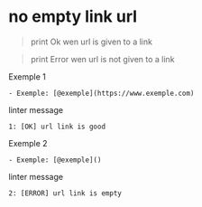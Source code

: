 # no empty link url
> print Ok wen url is given to a link

> print Error wen url is not given to a link

Exemple 1
```
- Exemple: [@exemple](https://www.exemple.com)
```
linter message
```
1: [OK] url link is good
```
Exemple 2
```
- Exemple: [@exemple]()
```
linter message
```
2: [ERROR] url link is empty
```
